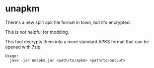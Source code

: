 # unapkm
There's a new split apk file format in town, but it's encrypted.

This is not helpful for modding.

This tool decrypts them into a more standard APKS format that can be opened with 7zip.

```
Usage:
  java -jar unapkm.jar <path/to/apkm> <path/to/output>

```

